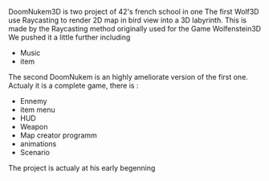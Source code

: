 DoomNukem3D is two project of 42's french school in one
The first Wolf3D use Raycasting to render 2D map in bird view into a 3D labyrinth.
   This is made by the Raycasting method originally used for the Game Wolfenstein3D
   We pushed it a little further including
   - Music
   - item
   
The second DoomNukem is an highly ameliorate version of the first one.
  Actualy it is a complete game, there is :
  - Ennemy
  - item menu
  - HUD
  - Weapon
  - Map creator programm
  - animations
  - Scenario
  
The project is actualy at his early begenning
